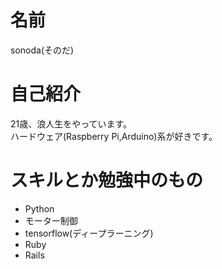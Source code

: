 # 名前
sonoda(そのだ)

# 自己紹介
21歳、浪人生をやっています。  
ハードウェア(Raspberry Pi,Arduino)系が好きです。

# スキルとか勉強中のもの
- Python
 - モーター制御
 - tensorflow(ディープラーニング)
- Ruby
 - Rails
